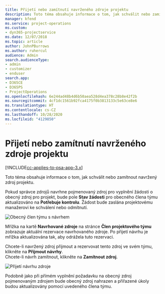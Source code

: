 ```yaml
---
title: Přijetí nebo zamítnutí navrženého zdroje projektu
description: Toto téma obsahuje informace o tom, jak schválit nebo zamítnout navržený zdroj projektu.
manager: kfend
ms.service: project-operations
ms.custom:
- dyn365-projectservice
ms.date: 12/07/2018
ms.topic: article
author: JohnPBurrows
ms.author: ruhercul
audience: Admin
search.audienceType:
- admin
- customizer
- enduser
search.app:
- D365CE
- D365PS
- ProjectOperations
ms.openlocfilehash: 6e244ad48b4d6b50aea528d4ea378c28b8e42f2b
ms.sourcegitcommit: 4cf1dc1561b92fca4175f0b3813133c5e63ce8e6
ms.translationtype: HT
ms.contentlocale: cs-CZ
ms.lasthandoff: 10/28/2020
ms.locfileid: "4129850"
---
```

# <a name="accept-or-reject-a-proposed-project-resource"></a>Přijetí nebo zamítnutí navrženého zdroje projektu

[!INCLUDE[cc-applies-to-psa-app-3.x](../includes/cc-applies-to-psa-app-3x.md)]

Toto téma obsahuje informace o tom, jak schválit nebo zamítnout navržený zdroj projektu.

Pokud správce zdrojů navrhne pojmenovaný zdroj pro vyplnění žádosti o obecný zdroj pro projekt, bude pole **Stav žádosti** pro obecného člena týmu aktualizováno na **Potřebuje kontrolu**. Žádost bude zaslána projektovému manažerovi ke schválení nebo odmítnutí.

![Obecný člen týmu s návrhem](media/RM-how-to-19.png)

Mřížka na kartě **Navrhované zdroje** na stránce **Člen projektového týmu** zobrazuje aktuální rezervace navrhovaného zdroje. Po přijetí návrhu je mřížka aktualizována tak, aby odrážela tuto rezervaci. 

Chcete-li navržený zdroj přijmout a rezervovat tento zdroj ve svém týmu, klikněte na **Přijmout návrhy**.  
Chcete-li návrh zamítnout, klikněte na **Zamítnout zdroj**.

![Přijetí návrhu zdroje](media/RM-how-to-20.png) 

Podobně jako při přímém vyplnění požadavku na obecný zdroj pojmenovaným zdrojem bude obecný zdroj nahrazen a přiřazené úkoly budou aktualizovány pomocí uvedeného člena týmu.
